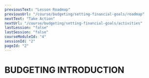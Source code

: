 ```yaml
---
previousText: "Lesson Roadmap"
previousUrl: "/course/budgeting/setting-financial-goals/roadmap"
nextText: "Take Action"
nextUrl: "/course/budgeting/setting-financial-goals/activities"
lastLession: "false"
lastSession: "false"
courseModuleId: "4"
sessionId: "2"
pageId: "2"
---
```



# BUDGETING INTRODUCTION

<sparkle-video-player src="./animation/m3l1.mp4" />
